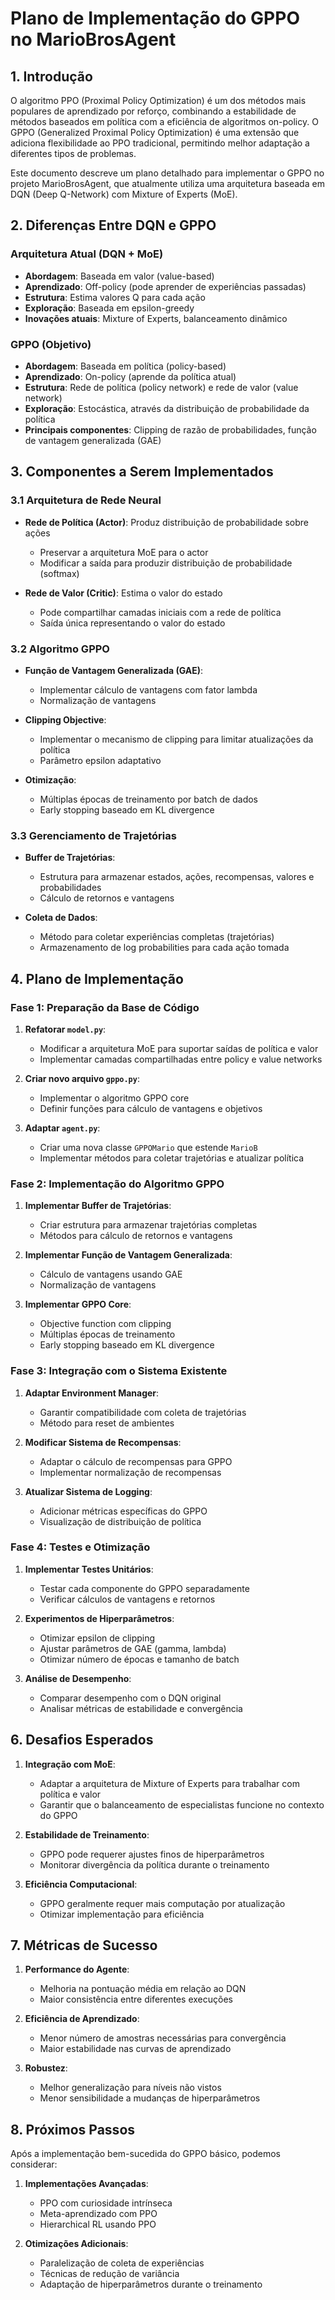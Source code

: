# Plano de Implementação do GPPO no MarioBrosAgent

## 1. Introdução

O algoritmo PPO (Proximal Policy Optimization) é um dos métodos mais populares de aprendizado por reforço, combinando a estabilidade de métodos baseados em política com a eficiência de algoritmos on-policy. O GPPO (Generalized Proximal Policy Optimization) é uma extensão que adiciona flexibilidade ao PPO tradicional, permitindo melhor adaptação a diferentes tipos de problemas.

Este documento descreve um plano detalhado para implementar o GPPO no projeto MarioBrosAgent, que atualmente utiliza uma arquitetura baseada em DQN (Deep Q-Network) com Mixture of Experts (MoE).

## 2. Diferenças Entre DQN e GPPO

### Arquitetura Atual (DQN + MoE)
- **Abordagem**: Baseada em valor (value-based)
- **Aprendizado**: Off-policy (pode aprender de experiências passadas)
- **Estrutura**: Estima valores Q para cada ação
- **Exploração**: Baseada em epsilon-greedy
- **Inovações atuais**: Mixture of Experts, balanceamento dinâmico

### GPPO (Objetivo)
- **Abordagem**: Baseada em política (policy-based)
- **Aprendizado**: On-policy (aprende da política atual)
- **Estrutura**: Rede de política (policy network) e rede de valor (value network)
- **Exploração**: Estocástica, através da distribuição de probabilidade da política
- **Principais componentes**: Clipping de razão de probabilidades, função de vantagem generalizada (GAE)

## 3. Componentes a Serem Implementados

### 3.1 Arquitetura de Rede Neural
- **Rede de Política (Actor)**: Produz distribuição de probabilidade sobre ações
  - Preservar a arquitetura MoE para o actor
  - Modificar a saída para produzir distribuição de probabilidade (softmax)
  
- **Rede de Valor (Critic)**: Estima o valor do estado
  - Pode compartilhar camadas iniciais com a rede de política
  - Saída única representando o valor do estado

### 3.2 Algoritmo GPPO
- **Função de Vantagem Generalizada (GAE)**:
  - Implementar cálculo de vantagens com fator lambda
  - Normalização de vantagens

- **Clipping Objective**:
  - Implementar o mecanismo de clipping para limitar atualizações da política
  - Parâmetro epsilon adaptativo

- **Otimização**:
  - Múltiplas épocas de treinamento por batch de dados
  - Early stopping baseado em KL divergence

### 3.3 Gerenciamento de Trajetórias
- **Buffer de Trajetórias**:
  - Estrutura para armazenar estados, ações, recompensas, valores e probabilidades
  - Cálculo de retornos e vantagens

- **Coleta de Dados**:
  - Método para coletar experiências completas (trajetórias)
  - Armazenamento de log probabilities para cada ação tomada

## 4. Plano de Implementação

### Fase 1: Preparação da Base de Código
1. **Refatorar `model.py`**:
   - Modificar a arquitetura MoE para suportar saídas de política e valor
   - Implementar camadas compartilhadas entre policy e value networks

2. **Criar novo arquivo `gppo.py`**:
   - Implementar o algoritmo GPPO core
   - Definir funções para cálculo de vantagens e objetivos

3. **Adaptar `agent.py`**:
   - Criar uma nova classe `GPPOMario` que estende `MarioB`
   - Implementar métodos para coletar trajetórias e atualizar política

### Fase 2: Implementação do Algoritmo GPPO
1. **Implementar Buffer de Trajetórias**:
   - Criar estrutura para armazenar trajetórias completas
   - Métodos para cálculo de retornos e vantagens

2. **Implementar Função de Vantagem Generalizada**:
   - Cálculo de vantagens usando GAE
   - Normalização de vantagens

3. **Implementar GPPO Core**:
   - Objective function com clipping
   - Múltiplas épocas de treinamento
   - Early stopping baseado em KL divergence

### Fase 3: Integração com o Sistema Existente
1. **Adaptar Environment Manager**:
   - Garantir compatibilidade com coleta de trajetórias
   - Método para reset de ambientes

2. **Modificar Sistema de Recompensas**:
   - Adaptar o cálculo de recompensas para GPPO
   - Implementar normalização de recompensas

3. **Atualizar Sistema de Logging**:
   - Adicionar métricas específicas do GPPO
   - Visualização de distribuição de política

### Fase 4: Testes e Otimização
1. **Implementar Testes Unitários**:
   - Testar cada componente do GPPO separadamente
   - Verificar cálculos de vantagens e retornos

2. **Experimentos de Hiperparâmetros**:
   - Otimizar epsilon de clipping
   - Ajustar parâmetros de GAE (gamma, lambda)
   - Otimizar número de épocas e tamanho de batch

3. **Análise de Desempenho**:
   - Comparar desempenho com o DQN original
   - Analisar métricas de estabilidade e convergência

    
## 6. Desafios Esperados

1. **Integração com MoE**:
   - Adaptar a arquitetura de Mixture of Experts para trabalhar com política e valor
   - Garantir que o balanceamento de especialistas funcione no contexto do GPPO

2. **Estabilidade de Treinamento**:
   - GPPO pode requerer ajustes finos de hiperparâmetros
   - Monitorar divergência da política durante o treinamento

3. **Eficiência Computacional**:
   - GPPO geralmente requer mais computação por atualização
   - Otimizar implementação para eficiência

## 7. Métricas de Sucesso

1. **Performance do Agente**:
   - Melhoria na pontuação média em relação ao DQN
   - Maior consistência entre diferentes execuções

2. **Eficiência de Aprendizado**:
   - Menor número de amostras necessárias para convergência
   - Maior estabilidade nas curvas de aprendizado

3. **Robustez**:
   - Melhor generalização para níveis não vistos
   - Menor sensibilidade a mudanças de hiperparâmetros

## 8. Próximos Passos

Após a implementação bem-sucedida do GPPO básico, podemos considerar:

1. **Implementações Avançadas**:
   - PPO com curiosidade intrínseca
   - Meta-aprendizado com PPO
   - Hierarchical RL usando PPO

2. **Otimizações Adicionais**:
   - Paralelização de coleta de experiências
   - Técnicas de redução de variância
   - Adaptação de hiperparâmetros durante o treinamento
